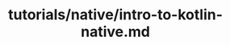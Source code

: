 ---
title: tutorials/native/intro-to-kotlin-native.md
showAuthorInfo: false
redirect_path: https://kotlinlang.org/https://play.kotlinlang.org/hands-on/Introduction%20to%20Kotlin%20Native/01_Introduction
---